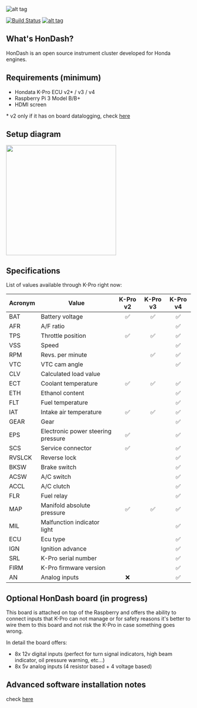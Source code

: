 ![alt tag](https://raw.github.com/pablobuenaposada/HonDash/master/docs/logo/hondash.png)

[![Build Status](https://secure.travis-ci.org/pablobuenaposada/HonDash.png?branch=master)](http://travis-ci.org/pablobuenaposada/HonDash)
[![alt tag](https://codecov.io/gh/pablobuenaposada/hondash/branch/master/graph/badge.svg)](https://codecov.io/gh/pablobuenaposada/hondash/)

## What's HonDash?

HonDash is an open source instrument cluster developed for Honda engines.

## Requirements (minimum)

- Hondata K-Pro ECU v2* / v3 / v4
- Raspberry Pi 3 Model B/B+
- HDMI screen

\* v2 only if it has on board datalogging, check [here](https://www.hondata.com/kpro2)

## Setup diagram

<img src="https://raw.github.com/pablobuenaposada/HonDash/master/docs/readme/setup.png" data-canonical-src="https://raw.github.com/pablobuenaposada/HonDash/master/docs/readme/setup.png" height="300" />

## Specifications

List of values available through K-Pro right now:

Acronym | Value | K-Pro v2 | K-Pro v3 | K-Pro v4
------- | ----- | :------: | :------: | :------:
BAT | Battery voltage |:white_check_mark:|:white_check_mark:|:white_check_mark:
AFR | A/F ratio |  |  |:white_check_mark:
TPS | Throttle position |:white_check_mark:|:white_check_mark:|:white_check_mark:
VSS | Speed |  |  |:white_check_mark:
RPM | Revs. per minute |  |:white_check_mark:|:white_check_mark:
VTC | VTC cam angle |  |  |:white_check_mark:
CLV | Calculated load value |  |  |
ECT | Coolant temperature |:white_check_mark:|:white_check_mark:|:white_check_mark:
ETH | Ethanol content |  |  |:white_check_mark:
FLT | Fuel temperature |  |  |:white_check_mark:
IAT | Intake air temperature |:white_check_mark:|:white_check_mark:|:white_check_mark:
GEAR | Gear |  |  |:white_check_mark:
EPS | Electronic power steering pressure |:white_check_mark:|  |:white_check_mark:
SCS | Service connector |:white_check_mark:|  |:white_check_mark:
RVSLCK | Reverse lock |  |  |:white_check_mark:
BKSW | Brake switch |  |  |:white_check_mark:
ACSW | A/C switch |  |  |:white_check_mark:
ACCL | A/C clutch |  |  |:white_check_mark:
FLR | Fuel relay |  |  |:white_check_mark:
MAP | Manifold absolute pressure |:white_check_mark:|:white_check_mark:|:white_check_mark:
MIL | Malfunction indicator light |  |  |:white_check_mark:
ECU | Ecu type |  |  |:white_check_mark:
IGN | Ignition advance |  |  |:white_check_mark:
SRL | K-Pro serial number |  |  |:white_check_mark:
FIRM | K-Pro firmware version |  |  |:white_check_mark:
AN | Analog inputs | :x: |  |:white_check_mark:

## Optional HonDash board (in progress)

This board is attached on top of the Raspberry and offers the ability to connect inputs that K-Pro can not manage or for safety reasons it's better to wire them to this board and not risk the K-Pro in case something goes wrong.

In detail the board offers:
* 8x 12v digital inputs (perfect for turn signal indicators, high beam indicator, oil pressure warning, etc...)
* 8x 5v analog inputs (4 resistor based + 4 voltage based)

## Advanced software installation notes

check [here](https://github.com/pablobuenaposada/HonDash/tree/master/src)